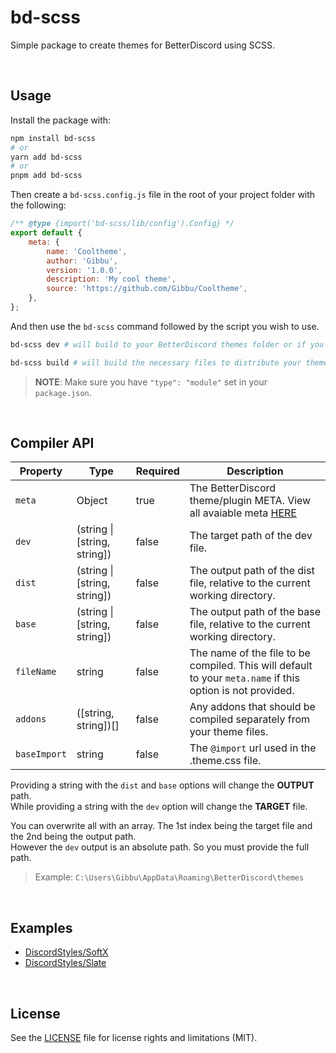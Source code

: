 # bd-scss

Simple package to create themes for BetterDiscord using SCSS.

<br>

## Usage

Install the package with:

```bash
npm install bd-scss
# or
yarn add bd-scss
# or
pnpm add bd-scss
```

Then create a `bd-scss.config.js` file in the root of your project folder with the following:

```js
/** @type {import('bd-scss/lib/config').Config} */
export default {
	meta: {
		name: 'Cooltheme',
		author: 'Gibbu',
		version: '1.0.0',
		description: 'My cool theme',
		source: 'https://github.com/Gibbu/Cooltheme',
	},
};
```

And then use the `bd-scss` command followed by the script you wish to use.

```bash
bd-scss dev # will build to your BetterDiscord themes folder or if you've provided a path in the dev option.

bd-scss build # will build the necessary files to distribute your theme.
```

> **NOTE**: Make sure you have `"type": "module"` set in your `package.json`.

<br>

## Compiler API

| Property     | Type                         | Required | Description                                                                                                                                    |
| ------------ | ---------------------------- | -------- | ---------------------------------------------------------------------------------------------------------------------------------------------- |
| `meta`       | Object                       | true     | The BetterDiscord theme/plugin META. View all avaiable meta [HERE](https://github.com/BetterDiscord/BetterDiscord/wiki/Plugin-and-Theme-METAs) |
| `dev`        | (string \| [string, string]) | false    | The target path of the dev file.                                                                                                               |
| `dist`       | (string \| [string, string]) | false    | The output path of the dist file, relative to the current working directory.                                                                   |
| `base`       | (string \| [string, string]) | false    | The output path of the base file, relative to the current working directory.                                                                   |
| `fileName`   | string                       | false    | The name of the file to be compiled. This will default to your `meta.name` if this option is not provided.                                     |
| `addons`     | ([string, string])[]         | false    | Any addons that should be compiled separately from your theme files.                                                                           |
| `baseImport` | string                       | false    | The `@import` url used in the .theme.css file.                                                                                                 |

Providing a string with the `dist` and `base` options will change the **OUTPUT** path.  
While providing a string with the `dev` option will change the **TARGET** file.

You can overwrite all with an array. The 1st index being the target file and the 2nd being the output path.  
However the `dev` output is an absolute path. So you must provide the full path.

> Example: `C:\Users\Gibbu\AppData\Roaming\BetterDiscord\themes`

<br>

## Examples

- [DiscordStyles/SoftX](https://github.com/DiscordStyles/SoftX)
- [DiscordStyles/Slate](https://github.com/DiscordStyles/Slate)

<br>

## License

See the [LICENSE](https://github.com/Gibbu/bd-scss/blob/main/LICENSE) file for license rights and limitations (MIT).

